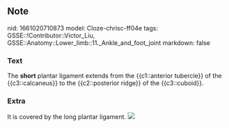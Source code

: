 ## Note
nid: 1661020710873
model: Cloze-chrisc-ff04e
tags: GSSE::!Contributor::Victor_Liu, GSSE::Anatomy::Lower_limb::11._Ankle_and_foot_joint
markdown: false

### Text
The <b>short</b> plantar ligament extends from the {{c1::anterior
tubercle}} of the {{c3::calcaneus}} to the {{c2::posterior ridge}}
of the {{c3::cuboid}}.

### Extra
<div>It is covered by the long plantar ligament. <img src= 
"paste-ac35ef076668d491d881a7f2896a22294bb15105.jpg"></div>
